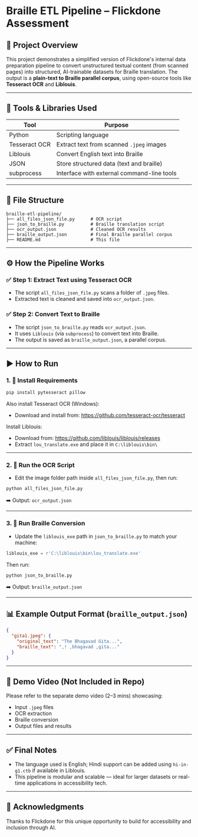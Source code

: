 # Braille ETL Pipeline – Flickdone Assessment

## 🧠 Project Overview

This project demonstrates a simplified version of Flickdone's internal data preparation pipeline to convert unstructured textual content (from scanned pages) into structured, AI-trainable datasets for Braille translation. The output is a **plain-text to Braille parallel corpus**, using open-source tools like **Tesseract OCR** and **Liblouis**.

---

## 🔧 Tools & Libraries Used

| Tool          | Purpose                                      |
|---------------|----------------------------------------------|
| Python        | Scripting language                           |
| Tesseract OCR | Extract text from scanned `.jpeg` images     |
| Liblouis      | Convert English text into Braille            |
| JSON          | Store structured data (text and braille)     |
| subprocess    | Interface with external command-line tools   |

---

## 📁 File Structure

```
braille-etl-pipeline/
├── all_files_json_file.py      # OCR script
├── json_to_braille.py          # Braille translation script
├── ocr_output.json             # Cleaned OCR results
├── braille_output.json         # Final Braille parallel corpus
├── README.md                   # This file
```

---

## ⚙️ How the Pipeline Works

### ✅ Step 1: Extract Text using Tesseract OCR
- The script `all_files_json_file.py` scans a folder of `.jpeg` files.
- Extracted text is cleaned and saved into `ocr_output.json`.

### ✅ Step 2: Convert Text to Braille
- The script `json_to_braille.py` reads `ocr_output.json`.
- It uses `Liblouis` (via `subprocess`) to convert text into Braille.
- The output is saved as `braille_output.json`, a parallel corpus.

---

## ▶️ How to Run

### 1. 🔹 Install Requirements

```bash
pip install pytesseract pillow
```

Also install Tesseract OCR (Windows):

- Download and install from: https://github.com/tesseract-ocr/tesseract

Install Liblouis:

- Download from: https://github.com/liblouis/liblouis/releases
- Extract `lou_translate.exe` and place it in `C:\liblouis\bin\`

---

### 2. 🔹 Run the OCR Script

- Edit the image folder path inside `all_files_json_file.py`, then run:

```bash
python all_files_json_file.py
```

➡️ Output: `ocr_output.json`

---

### 3. 🔹 Run Braille Conversion

- Update the `liblouis_exe` path in `json_to_braille.py` to match your machine:

```python
liblouis_exe = r'C:\liblouis\bin\lou_translate.exe'
```

Then run:

```bash
python json_to_braille.py
```

➡️ Output: `braille_output.json`

---

## 📊 Example Output Format (`braille_output.json`)

```json
{
  "gita1.jpeg": {
    "original_text": "The Bhagavad Gita...",
    "braille_text": ",! ,bhagavad ,gita..."
  }
}
```

---

## 🎥 Demo Video (Not Included in Repo)

Please refer to the separate demo video (2–3 mins) showcasing:

- Input `.jpeg` files
- OCR extraction
- Braille conversion
- Output files and results

---

## ✅ Final Notes

- The language used is English; Hindi support can be added using `hi-in-g1.ctb` if available in Liblouis.
- This pipeline is modular and scalable — ideal for larger datasets or real-time applications in accessibility tech.

---

## 🙏 Acknowledgments

Thanks to Flickdone for this unique opportunity to build for accessibility and inclusion through AI.
